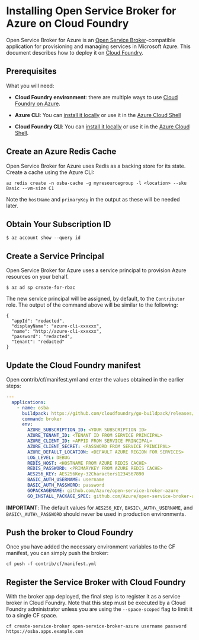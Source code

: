 # Installing Open Service Broker for Azure on Cloud Foundry

Open Service Broker for Azure is an [Open Service Broker](https://wwww.openservicebrokerapi.org)-compatible application for provisioning and managing services in Microsoft Azure. This document describes how to deploy it on [Cloud Foundry](https://cloudfoundry.org).

## Prerequisites

What you will need:

- **Cloud Foundry environment**: there are multiple ways to use [Cloud Foundry on Azure](https://docs.microsoft.com/en-us/azure/virtual-machines/linux/cloudfoundry-get-started).
- **Azure CLI**: You can [install it locally](https://docs.microsoft.com/en-us/cli/azure/install-azure-cli?view=azure-cli-latest) or use it in the [Azure Cloud Shell](https://docs.microsoft.com/en-us/azure/cloud-shell/overview?view=azure-cli-latest)

- **Cloud Foundry CLI**: You can [install it locally](https://docs.cloudfoundry.org/cf-cli/install-go-cli.html) or use it in the [Azure Cloud Shell](https://docs.microsoft.com/en-us/azure/cloud-shell/overview?view=azure-cli-latest).

## Create an Azure Redis Cache

Open Service Broker for Azure uses Redis as a backing store for its state. Create a cache using the Azure CLI:

```console
az redis create -n osba-cache -g myresourcegroup -l <location> --sku Basic --vm-size C1
```

Note the `hostName` and `primaryKey` in the output as these will be needed later.

## Obtain Your Subscription ID

```console
$ az account show --query id
```

## Create a Service Principal

Open Service Broker for Azure uses a service principal to provision Azure resources on your behalf.

```console
$ az ad sp create-for-rbac
```

The new service principal will be assigned, by default, to the `Contributor`
role. The output of the command above will be similar to the following:

```console
{
  "appId": "redacted",
  "displayName": "azure-cli-xxxxxx",
  "name": "http://azure-cli-xxxxxx",
  "password": "redacted",
  "tenant": "redacted"
}
```

## Update the Cloud Foundry manifest

Open contrib/cf/manifest.yml and enter the values obtained in the earlier steps:

```yaml
---
  applications:
    - name: osba
      buildpack: https://github.com/cloudfoundry/go-buildpack/releases/download/v1.8.13/go-buildpack-v1.8.13.zip
      command: broker 
      env:
        AZURE_SUBSCRIPTION_ID: <YOUR SUBSCRIPTION ID>
        AZURE_TENANT_ID: <TENANT ID FROM SERVICE PRINCIPAL>
        AZURE_CLIENT_ID: <APPID FROM SERVICE PRINCIPAL>
        AZURE_CLIENT_SECRET: <PASSWORD FROM SERVICE PRINCIPAL>
        AZURE_DEFAULT_LOCATION: <DEFAULT AZURE REGION FOR SERVICES>
        LOG_LEVEL: DEBUG
        REDIS_HOST: <HOSTNAME FROM AZURE REDIS CACHE>
        REDIS_PASSWORD: <PRIMARYKEY FROM AZURE REDIS CACHE>
        AES256_KEY: AES256Key-32Characters1234567890
        BASIC_AUTH_USERNAME: username
        BASIC_AUTH_PASSWORD: password
        GOPACKAGENAME: github.com/Azure/open-service-broker-azure
        GO_INSTALL_PACKAGE_SPEC: github.com/Azure/open-service-broker-azure/cmd/broker
```

**IMPORTANT**: The default values for `AES256_KEY`, `BASIC\_AUTH\_USERNAME`, and `BASIC\_AUTH\_PASSWORD` should never be used in production environments.

## Push the broker to Cloud Foundry

Once you have added the necessary environment variables to the CF manifest, you can simply push the broker:

```console
cf push -f contrib/cf/manifest.yml
```

## Register the Service Broker with Cloud Foundry

With the broker app deployed, the final step is to register it as a service broker in Cloud Foundry. Note that this step must be executed by a Cloud Foundry administrator unless you are using the `--space-scoped` flag to limit it to a single CF space.

```console
cf create-service-broker open-service-broker-azure username password https://osba.apps.example.com
```
